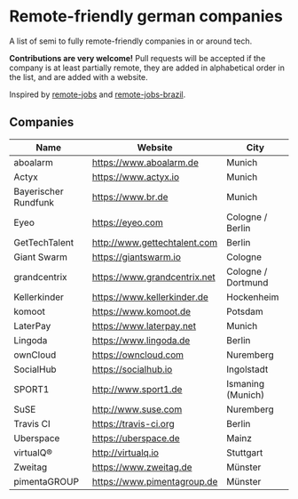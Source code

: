 # Remote-friendly german companies

A list of semi to fully remote-friendly companies in or around tech.

**Contributions are very welcome!** Pull requests will be accepted if the
company is at least partially remote, they are added in alphabetical order in
the list, and are added with a website.

Inspired by [remote-jobs](https://github.com/jessicard/remote-jobs) and
[remote-jobs-brazil](https://github.com/lerrua/remote-jobs-brazil).

## Companies

Name | Website | City
---- | ------- | ----
aboalarm | https://www.aboalarm.de | Munich
Actyx | https://www.actyx.io | Munich
Bayerischer Rundfunk | https://www.br.de | Munich
Eyeo | https://eyeo.com | Cologne / Berlin
GetTechTalent | http://www.gettechtalent.com | Berlin
Giant Swarm | https://giantswarm.io | Cologne
grandcentrix | https://www.grandcentrix.net | Cologne / Dortmund
Kellerkinder | https://www.kellerkinder.de | Hockenheim
komoot | https://www.komoot.de | Potsdam
LaterPay | https://www.laterpay.net | Munich
Lingoda | https://www.lingoda.de | Berlin
ownCloud | https://owncloud.com | Nuremberg
SocialHub | https://socialhub.io | Ingolstadt
SPORT1 | http://www.sport1.de | Ismaning (Munich)
SuSE | http://www.suse.com | Nuremberg
Travis CI | https://travis-ci.org | Berlin
Uberspace | https://uberspace.de | Mainz
virtualQ® | http://virtualq.io | Stuttgart
Zweitag | https://www.zweitag.de | Münster
pimentaGROUP | https://www.pimentagroup.de | Münster
